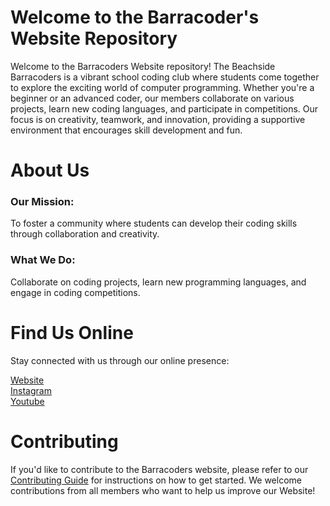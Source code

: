 # Welcome to the Barracoder's Website Repository
Welcome to the Barracoders Website repository! The Beachside Barracoders is a vibrant school coding club where students come together to explore the exciting world of computer programming. Whether you're a beginner or an advanced coder, our members collaborate on various projects, learn new coding languages, and participate in competitions. Our focus is on creativity, teamwork, and innovation, providing a supportive environment that encourages skill development and fun.

# About Us
### Our Mission: 
To foster a community where students can develop their coding skills through collaboration and creativity.
### What We Do: 
Collaborate on coding projects, learn new programming languages, and engage in coding competitions.

# Find Us Online
Stay connected with us through our online presence:

<a href="https://barracoders.com">Website</a><br>
<a href="https://www.instagram.com/bhs_barracoders/">Instagram</a><br>
<a href="https://www.youtube.com/@bhs_barracoders">Youtube</a>

# Contributing
If you'd like to contribute to the Barracoders website, please refer to our <a href="/CONTRIBUTING.md">Contributing Guide</a> for instructions on how to get started. We welcome contributions from all members who want to help us improve our Website!
